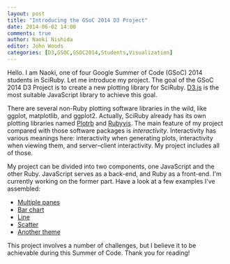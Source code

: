```yaml
---
layout: post
title: "Introducing the GSoC 2014 D3 Project"
date: 2014-06-02 14:00
comments: true
author: Naoki Nishida
editor: John Woods
categories: [D3,GSOC,GSOC2014,Students,Visualization]
---
```


Hello. I am Naoki, one of four Google Summer of Code (GSoC) 2014
students in SciRuby. Let me introduce my project. The goal of the GSoC
2014 D3 Project is to create a new plotting library for
SciRuby. [D3.js](http://d3js.org/) is the most suitable JavaScript
library to achieve this goal.

There are several non-Ruby plotting software libraries in the wild,
like ggplot, matplotlib, and ggplot2. Actually, SciRuby already has
its own plotting libraries named
[Plotrb](https://github.com/SciRuby/plotrb) and
[Rubyvis](https://github.com/SciRuby/rubyvis). The main feature of my
project compared with those software packages is _interactivity_.
Interactivity has various meanings here: interactivity when generating
plots, interactivity when viewing them, and server&ndash;client
interactivity. My project includes all of those.

My project can be divided into two components, one JavaScript and the
other Ruby. JavaScript serves as a back-end, and Ruby as a
front-end. I'm currently working on the former part. Have a look at a
few examples I've assembled:

* [Multiple panes](http://bl.ocks.org/domitry/b8785f02f36deef567ce)
* [Bar chart](http://bl.ocks.org/domitry/2f53781449025f772676)
* [Line](http://bl.ocks.org/domitry/e9a914b78f3a576ed3bb)
* [Scatter](http://bl.ocks.org/domitry/308e27d8d12c1374e61f)
* [Another theme](http://bl.ocks.org/domitry/f215d5ff3bd3f5fec2ad)

This project involves a number of challenges, but I believe it to be
achievable during this Summer of Code. Thank you for reading!
